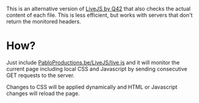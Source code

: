 This is an alternative version of [LiveJS by Q42](livejs.com) that also checks the actual content of each file.
This is less efficient, but works with servers that don't return the monitored headers.

# How?

Just include [PabloProductions.be/LiveJS/live.js](pabloproductions.be/LiveJS/live.js) and it will monitor the current page including local CSS and Javascript by sending consecutive GET requests to the server.

Changes to CSS will be applied dynamically and HTML or Javascript changes will reload the page.
